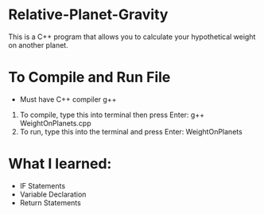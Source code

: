 # Relative-Planet-Gravity
This is a C++ program that allows you to 
calculate your hypothetical weight on another planet.

# To Compile and Run File
 - Must have C++ compiler g++
 
 1) To compile, type this into terminal then press Enter: g++  WeightOnPlanets.cpp
 2) To run, type this into the terminal and press Enter: WeightOnPlanets 

# What I learned:
 - IF Statements
 - Variable Declaration
 - Return Statements
